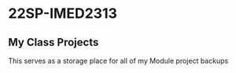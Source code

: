 # 22SP-IMED2313
## My Class Projects
This serves as a storage place for all of my Module project backups
